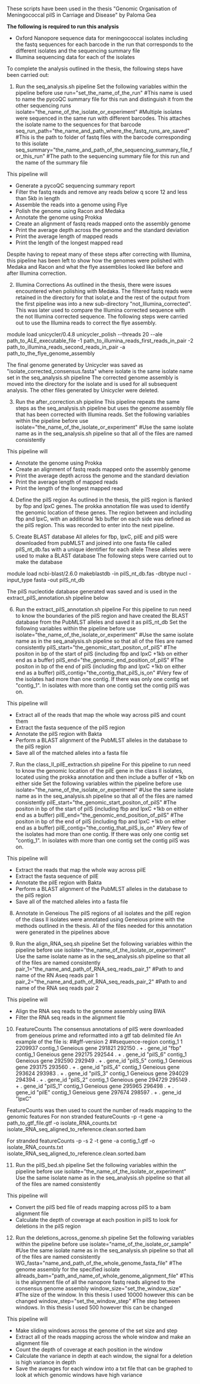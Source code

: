 These scripts have been used in the thesis "Genomic Organisation of Meningococcal pilS in Carriage and Disease" by Paloma Gea 

**The following is required to run this analysis**
- Oxford Nanopore sequence data for meningococcal isolates including the fastq sequences for each barcode in the run that corresponds to the different isolates and the sequencing summary file
- Illumina sequencing data for each of the isolates

To complete the analysis outlined in the thesis, the following steps have been carried out:

1. Run the seq_analysis.sh pipeline
Set the following variables within the pipeline before use
run="set_the_name_of_the_run" #This name is used to name the pycoQC summary file for this run and distinguish it from the other sequencing runs
isolate="the_name_of_the_isolate_or_experiment" #Multiple isolates were sequenced in the same run with different barcodes. This attaches the isolate name to the sequences for that barcode
seq_run_path="the_name_and_path_where_the_fastq_runs_are_saved" #This is the path to folder of fastq files with the barcode corresponding to this isolate
seq_summary="the_name_and_path_of_the_sequencing_summary_file_for_this_run" #The path to the sequencing summary file for this run and the name of the summary file

This pipeline will
- Generate a pycoQC sequencing summary report
- Filter the fastq reads and remove any reads below q score 12 and less than 5kb in length
- Assemble the reads into a genome using Flye
- Polish the genome using Racon and Medaka
- Annotate the genome using Prokka 
- Create an alignment of fastq reads mapped onto the assembly genome
- Print the average depth across the genome and the standard deviation
- Print the average length of mapped reads
- Print the length of the longest mapped read

Despite having to repeat many of these steps after correcting with Illumina, this pipeline has been left to show how the genomes were polished with Medaka and Racon and what the flye assemblies looked like before and after Illumina correction. 

2. Illumina Corrections
As outlined in the thesis, there were issues encountered when polishing with Medaka. The filtered fastq reads were retained in the directory for that isolat,e and the rest of the output from the first pipeline was into a new sub-directory "not_Illumina_corrected". This was later used to compare the Illumina corrected sequence with the not Illumina corrected sequence.
The following steps were carried out to use the Illumina reads to correct the flye assembly.

module load unicycler/0.4.8
unicycler_polish --threads 20 --ale path_to_ALE_executable_file -1 path_to_illumina_reads_first_reads_in_pair -2 path_to_illumina_reads_second_reads_in_pair -a path_to_the_flye_genome_assembly

The final genome generated by Unicycler was saved as "isolate_corrected_consensus.fasta" where isolate is the same isolate name set in the seq_analysis.sh pipeline
The corrected genome assembly is moved into the directory for the isolate and is used for all subsequent analysis. The other files generated by Unicycler were deleted.

3. Run the after_correction.sh pipeline
This pipeline repeats the same steps as the seq_analysis.sh pipeline but uses the genome assembly file that has been corrected with Illumina reads.
Set the following variables within the pipeline before use 
isolate="the_name_of_the_isolate_or_experiment" #Use the same isolate name as in the seq_analysis.sh pipeline so that all of the files are named consistently

This pipeline will
- Annotate the genome using Prokka 
- Create an alignment of fastq reads mapped onto the assembly genome
- Print the average depth across the genome and the standard deviation
- Print the average length of mapped reads
- Print the length of the longest mapped read

4. Define the pilS region
As outlined in the thesis, the pilS region is flanked by fbp and lpxC genes. The prokka annotation file was used to identify the genomic location of these genes.
The region between and including fbp and lpxC, with an additional 1kb buffer on each side was defined as the pilS region. This was recorded to enter into the next pipeline.

5. Create BLAST database
All alleles for fbp, lpxC, pilE and pilS were downloaded from pubMLST and joined into one fasta file called pilS_nt_db.fas with a unique identifier for each allele
These alleles were used to make a BLAST database
The following steps were carried out to make the database

module load ncbi-blast/2.6.0
makeblastdb -in pilS_nt_db.fas -dbtype nucl -input_type fasta -out pilS_nt_db

The pilS nucleotide database generated was saved and is used in the extract_pilS_annotation.sh pipeline below

6. Run the extract_pilS_annotation.sh pipeline
For this pipeline to run need to know the boundaries of the pilS region and have created the BLAST database from the PubMLST alleles and saved it as pilS_nt_db
Set the following variables within the pipeline before use
isolate="the_name_of_the_isolate_or_experiment" #Use the same isolate name as in the seq_analysis.sh pipeline so that all of the files are named consistently
pilS_start="the_genomic_start_positon_of_pilS" #The positon in bp of the start of pilS (including fbp and lpxC +1kb on either end as a buffer)
pilS_end="the_genomic_end_position_of_pilS" #The positon in bp of the end of pilS (including fbp and lpxC +1kb on either end as a buffer)
pilS_contig="the_contig_that_pilS_is_on" #Very few of the isolates had more than one contig. If there was only one contig set "contig_1". In isolates with more than one contig set the contig pilS was on.

This pipeline will 
- Extract all of the reads that map the whole way across pilS and count them
- Extract the fasta sequence of the pilS region
- Annotate the pilS region with Bakta
- Perform a BLAST alignment of the PubMLST alleles in the database to the pilS region
- Save all of the matched alleles into a fasta file

7. Run the class_II_pilE_extraction.sh pipeline
For this pipeline to run need to know the genomic location of the pilE gene in the class II isolates, located using the prokka annotation and then include a buffer of +1kb on either side
Set the following variables within the pipeline before use
isolate="the_name_of_the_isolate_or_experiment" #Use the same isolate name as in the seq_analysis.sh pipeline so that all of the files are named consistently
pilE_start="the_genomic_start_positon_of_pilS" #The positon in bp of the start of pilS (including fbp and lpxC +1kb on either end as a buffer)
pilE_end="the_genomic_end_position_of_pilS" #The positon in bp of the end of pilS (including fbp and lpxC +1kb on either end as a buffer)
pilE_contig="the_contig_that_pilS_is_on" #Very few of the isolates had more than one contig. If there was only one contig set "contig_1". In isolates with more than one contig set the contig pilS was on.

This pipeline will
- Extract the reads that map the whole way across pilE
- Extract the fasta sequence of pilE
- Annotate the pilE region with Bakta
- Perform a BLAST alignment of the PubMLST alleles in the database to the pilS region
- Save all of the matched alleles into a fasta file

8. Annotate in Geneious
The pilS regions of all isolates and the pilE region of the class II isolates were annotated using Geneious prime with the methods outlined in the thesis.
All of the files needed for this annotation were generated in the pipelines above

9. Run the align_RNA_seq.sh pipeline
Set the following variables within the pipeline before use
isolate="the_name_of_the_isolate_or_experiment" Use the same isolate name as in the seq_analysis.sh pipeline so that all of the files are named consistently
pair_1="the_name_and_path_of_RNA_seq_reads_pair_1" #Path to and name of the RN Aseq reads pair 1
pair_2="the_name_and_path_of_RNA_seq_reads_pair_2" #Path to and name of the RNA seq reads pair 2

This pipeline will
- Align the RNA seq reads to the genome assembly using BWA
- Filter the RNA seq reads in the alignment file

10. FeatureCounts
The consensus annotations of pilS were downloaded from geneious prime and reformatted into a gtf tab delimited file
An example of the file is:
##gff-version 2
##sequence-region contig_1 1 2209937
contig_1	Geneious	gene	291821	292150	.	+	.	gene_id "fbp"
contig_1	Geneious	gene	292175	292544	.	+	.	gene_id "pilS_6"
contig_1	Geneious	gene	292590	292949	.	+	.	gene_id "pilS_5"
contig_1	Geneious	gene	293175	293560	.	+	.	gene_id "pilS_4"
contig_1	Geneious	gene	293624	293983	.	+	.	gene_id "pilS_3"
contig_1	Geneious	gene	294029	294394	.	+	.	gene_id "pilS_2"
contig_1	Geneious	gene	294729	295149	.	+	.	gene_id "pilS_1"
contig_1	Geneious	gene	295965	296498	.	+	.	gene_id "pilE"
contig_1	Geneious	gene	297674	298597	.	+	.	gene_id "lpxC"

FeatureCounts was then used to count the number of reads mapping to the genomic features 
For non stranded
featureCounts -p -t gene -a path_to_gtf_file.gtf -o isolate_RNA_counts.txt isolate_RNA_seq_aligned_to_reference.clean.sorted.bam

For stranded 
featureCounts -p -s 2 -t gene -a contig_1.gtf -o isolate_RNA_counts.txt isolate_RNA_seq_aligned_to_reference.clean.sorted.bam

11. Run the pilS_bed.sh pipeline
Set the following variables within the pipeline before use
isolate="the_name_of_the_isolate_or_experiment" Use the same isolate name as in the seq_analysis.sh pipeline so that all of the files are named consistently

This pipeline will
- Convert the pilS bed file of reads mapping across pilS to a bam alignment file
- Calculate the depth of coverage at each position in pilS to look for deletions in the pilS region

12. Run the deletions_across_genome.sh pipeline
Set the following variables within the pipeline before use
isolate="name_of_the_isolate_or_sample" #Use the same isolate name as in the seq_analysis.sh pipeline so that all of the files are named consistently
WG_fasta="name_and_path_of_the_whole_genome_fasta_file" #The genome assembly for the specified isolate
allreads_bam="path_and_name_of_whole_genome_alignment_file" #This is the alignment file of all the nanopore fastq reads aligned to the consensus genome assembly
window_size="set_the_window_size" #The size of the window. In this thesis I used 10000 however this can be changed
window_step="set_the_window_step" #The step between windows. In this thesis I used 500 however this can be changed

This pipeline will
- Make sliding windows across the genome of the set size and step
- Extract all of the reads mapping across the whole window and make an alignment file
- Count the depth of coverage at each position in the window
- Calculate the variance in depth at each window, the signal for a deletion is high variance in depth
- Save the averages for each window into a txt file that can be graphed to look at which genomic windows have high variance




